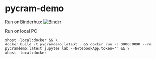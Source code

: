 # pycram-demo


Run on Binderhub:
[![Binder](https://binder.intel4coro.de/badge_logo.svg)](https://binder.intel4coro.de/v2/gh/IntEL4CoRo/pycram-demo/main?labpath=orm_example.ipynb)


Run on local PC
```
xhost +local:docker && \
docker build -t pycramdemo:latest . && docker run -p 8888:8888 --rm pycramdemo:latest jupyter lab --NotebookApp.token='' && \
xhost -local:docker
```